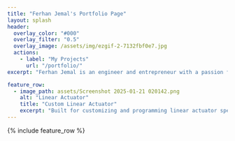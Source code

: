 ```yaml
---
title: "Ferhan Jemal's Portfolio Page"
layout: splash
header:
  overlay_color: "#000"
  overlay_filter: "0.5"
  overlay_image: /assets/img/ezgif-2-7132fbf0e7.jpg
  actions:
    - label: "My Projects"
      url: "/portfolio/"
excerpt: "Ferhan Jemal is an engineer and entrepreneur with a passion for designing innovative solutions that drive meaningful change. As the CEO and founder of a medical device startup, I have successfully combined technical expertise with business acumen to develop a groundbreaking product that is reshaping accessibility. My goal is to continue leveraging my skills in product design, regulatory preparation, and market strategy to create impactful solutions in the tech and healthcare industries."

feature_row:
  - image_path: assets/Screenshot 2025-01-21 020142.png
    alt: "Linear Actuator"
    title: "Custom Linear Actuator"
    excerpt: "Built for customizing and programming linear actuator speeds."
---
```


{% include feature_row %}


